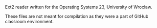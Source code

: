 Ext2 reader written for the Operating Systems 23, University of Wrocław.

These files are not meant for compilation as they were a part of GitHub classroom environment.



